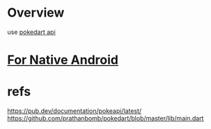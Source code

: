 # Overview

use [pokedart api](https://github.com/prathanbomb/pokedart)


# [For Native Android](https://github.com/LeoAndo/andorid-pokekotlin-samples)

# refs
https://pub.dev/documentation/pokeapi/latest/<br>
https://github.com/prathanbomb/pokedart/blob/master/lib/main.dart<br>

